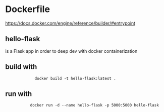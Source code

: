 # Dockerfile

https://docs.docker.com/engine/reference/builder/#entrypoint

## hello-flask

is a Flask app in order to deep dev with docker containerization

## build with

`              docker build -t hello-flask:latest .                           `

## run with

`            docker run -d --name hello-flask -p 5000:5000 hello-flask             `

